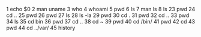 1  echo $0
    2  man uname
    3  who
    4  whoami
    5  pwd
    6  ls
    7  man ls
    8  ls
23  pwd
   24  cd ..
   25  pwd
   26  pwd
   27  ls
   28  ls -la
   29  pwd
   30  cd .
   31  pwd
   32  cd ..
   33  pwd
   34  ls
   35  cd bin
   36  pwd
   37  cd ..
   38  cd ~
   39  pwd
   40  cd /bin/
   41  pwd
   42  cd
   43  pwd
   44  cd ../var/
   45  history

